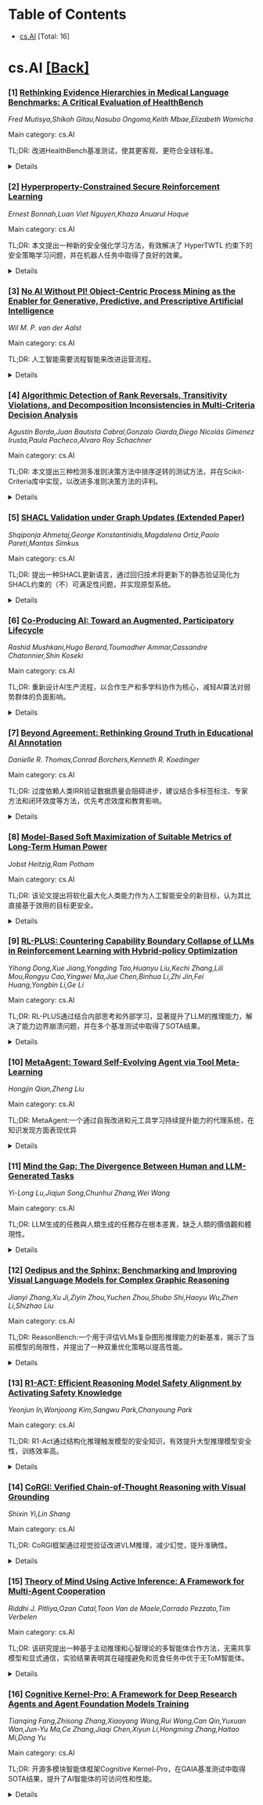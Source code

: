 <div id=toc></div>

# Table of Contents

- [cs.AI](#cs.AI) [Total: 16]


<div id='cs.AI'></div>

# cs.AI [[Back]](#toc)

### [1] [Rethinking Evidence Hierarchies in Medical Language Benchmarks: A Critical Evaluation of HealthBench](https://arxiv.org/abs/2508.00081)
*Fred Mutisya,Shikoh Gitau,Nasubo Ongoma,Keith Mbae,Elizabeth Wamicha*

Main category: cs.AI

TL;DR: 改进HealthBench基准测试，使其更客观、更符合全球标准。


<details>
  <summary>Details</summary>
Motivation: HealthBench基准测试存在地区偏见和个体临床医生的特殊性等问题，尤其是在中低收入地区。

Method: 提出了一种基于版本控制的临床实践指南（CPG）的奖励函数，并结合强化学习方法。

Result: 提出了一种更具有全球相关性和公平性的基准测试方法。

Conclusion: 本论文认为HealthBench基准测试依赖专家意见而非高级临床证据，可能导致地区偏见和个体临床医生的特殊性，尤其是在中低收入地区问题更为严重。因此，提出了一种基于版本控制的临床实践指南（CPG）的奖励函数，以增强医疗语言模型的临床可信度、伦理性和全球相关性。

Abstract: HealthBench, a benchmark designed to measure the capabilities of AI systems
for health better (Arora et al., 2025), has advanced medical language model
evaluation through physician-crafted dialogues and transparent rubrics.
However, its reliance on expert opinion, rather than high-tier clinical
evidence, risks codifying regional biases and individual clinician
idiosyncrasies, further compounded by potential biases in automated grading
systems. These limitations are particularly magnified in low- and middle-income
settings, where issues like sparse neglected tropical disease coverage and
region-specific guideline mismatches are prevalent.
  The unique challenges of the African context, including data scarcity,
inadequate infrastructure, and nascent regulatory frameworks, underscore the
urgent need for more globally relevant and equitable benchmarks. To address
these shortcomings, we propose anchoring reward functions in version-controlled
Clinical Practice Guidelines (CPGs) that incorporate systematic reviews and
GRADE evidence ratings.
  Our roadmap outlines "evidence-robust" reinforcement learning via
rubric-to-guideline linkage, evidence-weighted scoring, and contextual override
logic, complemented by a focus on ethical considerations and the integration of
delayed outcome feedback. By re-grounding rewards in rigorously vetted CPGs,
while preserving HealthBench's transparency and physician engagement, we aim to
foster medical language models that are not only linguistically polished but
also clinically trustworthy, ethically sound, and globally relevant.

</details>


### [2] [Hyperproperty-Constrained Secure Reinforcement Learning](https://arxiv.org/abs/2508.00106)
*Ernest Bonnah,Luan Viet Nguyen,Khaza Anuarul Hoque*

Main category: cs.AI

TL;DR: 本文提出一种新的安全强化学习方法，有效解决了 HyperTWTL 约束下的安全策略学习问题，并在机器人任务中取得了良好的效果。


<details>
  <summary>Details</summary>
Motivation: 现有的强化学习研究较少关注利用超属性的安全强化学习问题，因此本文旨在解决这一问题。

Method: 提出了一种基于动态 Boltzmann softmax 强化学习算法，满足 HyperTWTL 约束的安全强化学习方法。

Result: 提出的方法在 pick-up and delivery 机器人任务案例研究中取得了优于其他两种基线强化学习算法的结果，证明了其有效性和可扩展性。

Conclusion: 提出了一种基于动态 Boltzmann softmax 强化学习算法的满足 HyperTWTL 约束的安全强化学习方法，并在 pick-up and delivery 机器人任务案例研究中验证了其有效性和可扩展性，并与其他两种基线强化学习算法进行了比较，结果表明该方法性能更优。

Abstract: Hyperproperties for Time Window Temporal Logic (HyperTWTL) is a
domain-specific formal specification language known for its effectiveness in
compactly representing security, opacity, and concurrency properties for
robotics applications. This paper focuses on HyperTWTL-constrained secure
reinforcement learning (SecRL). Although temporal logic-constrained safe
reinforcement learning (SRL) is an evolving research problem with several
existing literature, there is a significant research gap in exploring
security-aware reinforcement learning (RL) using hyperproperties. Given the
dynamics of an agent as a Markov Decision Process (MDP) and opacity/security
constraints formalized as HyperTWTL, we propose an approach for learning
security-aware optimal policies using dynamic Boltzmann softmax RL while
satisfying the HyperTWTL constraints. The effectiveness and scalability of our
proposed approach are demonstrated using a pick-up and delivery robotic mission
case study. We also compare our results with two other baseline RL algorithms,
showing that our proposed method outperforms them.

</details>


### [3] [No AI Without PI! Object-Centric Process Mining as the Enabler for Generative, Predictive, and Prescriptive Artificial Intelligence](https://arxiv.org/abs/2508.00116)
*Wil M. P. van der Aalst*

Main category: cs.AI

TL;DR: 人工智能需要流程智能来改进运营流程。


<details>
  <summary>Details</summary>
Motivation: 组织机构难以在注重端到端运营流程的工业环境中成功应用人工智能。

Method: 本文探讨了生成式、预测式和规范性人工智能，并阐述了诊断和改进此类流程的挑战，提出将面向对象流程挖掘作为连接数据和流程的桥梁。

Result: 面向对象流程挖掘是连接数据和流程的缺失环节，它能够支持不同形式的人工智能，并通过流程智能将多种数据驱动技术结合，从而在组织环境中实现人工智能。

Conclusion: 本文论述了人工智能在改进运营流程中需要流程智能的原因，并强调了成功结合面向对象流程挖掘和生成式、预测式以及规范性人工智能的机会。

Abstract: The uptake of Artificial Intelligence (AI) impacts the way we work, interact,
do business, and conduct research. However, organizations struggle to apply AI
successfully in industrial settings where the focus is on end-to-end
operational processes. Here, we consider generative, predictive, and
prescriptive AI and elaborate on the challenges of diagnosing and improving
such processes. We show that AI needs to be grounded using Object-Centric
Process Mining (OCPM). Process-related data are structured and
organization-specific and, unlike text, processes are often highly dynamic.
OCPM is the missing link connecting data and processes and enables different
forms of AI. We use the term Process Intelligence (PI) to refer to the
amalgamation of process-centric data-driven techniques able to deal with a
variety of object and event types, enabling AI in an organizational context.
This paper explains why AI requires PI to improve operational processes and
highlights opportunities for successfully combining OCPM and generative,
predictive, and prescriptive AI.

</details>


### [4] [Algorithmic Detection of Rank Reversals, Transitivity Violations, and Decomposition Inconsistencies in Multi-Criteria Decision Analysis](https://arxiv.org/abs/2508.00129)
*Agustín Borda,Juan Bautista Cabral,Gonzalo Giarda,Diego Nicolás Gimenez Irusta,Paula Pacheco,Alvaro Roy Schachner*

Main category: cs.AI

TL;DR: 本文提出三种检测多准则决策方法中排序逆转的测试方法，并在Scikit-Criteria库中实现，以改进多准则决策方法的评判。


<details>
  <summary>Details</summary>
Motivation: 多准则决策分析中排序逆转问题会严重影响结果，因此需要一种机制来衡量方法的性能。

Method: 提出三种检测排序逆转的测试方法，并在Scikit-Criteria库中实现。

Result: 实现了三种检测排序逆转的测试方法，并讨论了其实现复杂性和设计考虑。

Conclusion: 本文介绍了三种检测排序逆转的测试方法及其在Scikit-Criteria库中的实现，并讨论了这些测试在一般场景中的实现复杂性以及设计考虑，最后探讨了这些新增功能如何对多准则决策方法的评判产生重大影响。

Abstract: In Multi-Criteria Decision Analysis, Rank Reversals are a serious problem
that can greatly affect the results of a Multi-Criteria Decision Method against
a particular set of alternatives. It is therefore useful to have a mechanism
that allows one to measure the performance of a method on a set of
alternatives. This idea could be taken further to build a global ranking of the
effectiveness of different methods to solve a problem. In this paper, we
present three tests that detect the presence of Rank Reversals, along with
their implementation in the Scikit-Criteria library. We also address the
complications that arise when implementing these tests for general scenarios
and the design considerations we made to handle them. We close with a
discussion about how these additions could play a major role in the judgment of
multi-criteria decision methods for problem solving.

</details>


### [5] [SHACL Validation under Graph Updates (Extended Paper)](https://arxiv.org/abs/2508.00137)
*Shqiponja Ahmetaj,George Konstantinidis,Magdalena Ortiz,Paolo Pareti,Mantas Simkus*

Main category: cs.AI

TL;DR: 提出一种SHACL更新语言，通过回归技术将更新下的静态验证简化为SHACL约束的（不）可满足性问题，并实现原型系统。


<details>
  <summary>Details</summary>
Motivation: 研究RDF图在更新下的SHACL验证问题，为推理演变的RDF图提供基础。

Method: 提出了一种基于SHACL的更新语言，使用将更新操作嵌入SHACL约束的回归技术。

Result: 将更新下的静态验证简化为SHACL约束的（不）可满足性问题，并分析了其计算复杂度，实现了一个原型系统。

Conclusion: 研究了RDF图在更新下的SHACL验证问题，提出了一种基于SHACL的更新语言，并通过将更新操作嵌入SHACL约束的回归技术，将更新下的静态验证简化为SHACL约束的（不）可满足性问题，分析了SHACL及其关键片段的静态验证问题的计算复杂度，最后实现了一个原型系统。

Abstract: SHACL (SHApe Constraint Language) is a W3C standardized constraint language
for RDF graphs. In this paper, we study SHACL validation in RDF graphs under
updates. We present a SHACL-based update language that can capture intuitive
and realistic modifications on RDF graphs and study the problem of static
validation under such updates. This problem asks to verify whether every graph
that validates a SHACL specification will still do so after applying a given
update sequence. More importantly, it provides a basis for further services for
reasoning about evolving RDF graphs. Using a regression technique that embeds
the update actions into SHACL constraints, we show that static validation under
updates can be reduced to (un)satisfiability of constraints in (a minor
extension of) SHACL. We analyze the computational complexity of the static
validation problem for SHACL and some key fragments. Finally, we present a
prototype implementation that performs static validation and other static
analysis tasks on SHACL constraints and demonstrate its behavior through
preliminary experiments.

</details>


### [6] [Co-Producing AI: Toward an Augmented, Participatory Lifecycle](https://arxiv.org/abs/2508.00138)
*Rashid Mushkani,Hugo Berard,Toumadher Ammar,Cassandre Chatonnier,Shin Koseki*

Main category: cs.AI

TL;DR: 重新设计AI生产流程，以合作生产和多学科协作为核心，减轻AI算法对弱势群体的负面影响。


<details>
  <summary>Details</summary>
Motivation: AI算法固有的风险和偏差可能对弱势群体产生不成比例的影响。

Method: 基于设计正义、扩展学习理论和参与式AI的实证研究，提出了一种增强的AI生命周期，包含五个阶段：合作构建、合作设计、合作实施、合作部署和合作维护。

Result: 提出了一种包含五个阶段的增强型AI生命周期模型，以促进更公平、更公正的AI系统开发。

Conclusion: 本文认为，减轻AI算法对弱势群体的负面影响，需要重新构建AI生产流程，提倡合作生产、多样性、公平、包容和多学科协作。

Abstract: Despite efforts to mitigate the inherent risks and biases of artificial
intelligence (AI) algorithms, these algorithms can disproportionately impact
culturally marginalized groups. A range of approaches has been proposed to
address or reduce these risks, including the development of ethical guidelines
and principles for responsible AI, as well as technical solutions that promote
algorithmic fairness. Drawing on design justice, expansive learning theory, and
recent empirical work on participatory AI, we argue that mitigating these harms
requires a fundamental re-architecture of the AI production pipeline. This
re-design should center co-production, diversity, equity, inclusion (DEI), and
multidisciplinary collaboration. We introduce an augmented AI lifecycle
consisting of five interconnected phases: co-framing, co-design,
co-implementation, co-deployment, and co-maintenance. The lifecycle is informed
by four multidisciplinary workshops and grounded in themes of distributed
authority and iterative knowledge exchange. Finally, we relate the proposed
lifecycle to several leading ethical frameworks and outline key research
questions that remain for scaling participatory governance.

</details>


### [7] [Beyond Agreement: Rethinking Ground Truth in Educational AI Annotation](https://arxiv.org/abs/2508.00143)
*Danielle R. Thomas,Conrad Borchers,Kenneth R. Koedinger*

Main category: cs.AI

TL;DR: 过度依赖人类IRR验证数据质量会阻碍进步，建议结合多标签标注、专家方法和闭环效度等方法，优先考虑效度和教育影响。


<details>
  <summary>Details</summary>
Motivation: 改进教育数据标注和模型训练方法，以提升学生学习效果和产生更有效的见解。

Method: 分析了现有基于IRR的标注质量评估方法的局限性，并提出了五种补充性评估方法。

Result: 提出了五种补充性评估方法，并强调外部效度的重要性，呼吁重新思考标注质量和ground truth的概念。

Conclusion: 过度依赖人类评判者间信度 (IRR) 来验证标注质量阻碍了教育数据分类的进展，该论文建议采用多标签标注方案、专家方法和闭环效度等补充性评估方法，以提高训练数据的质量和模型的预测能力，最终提升学生学习效果和产生更有效的见解。

Abstract: Humans can be notoriously imperfect evaluators. They are often biased,
unreliable, and unfit to define "ground truth." Yet, given the surging need to
produce large amounts of training data in educational applications using AI,
traditional inter-rater reliability (IRR) metrics like Cohen's kappa remain
central to validating labeled data. IRR remains a cornerstone of many machine
learning pipelines for educational data. Take, for example, the classification
of tutors' moves in dialogues or labeling open responses in machine-graded
assessments. This position paper argues that overreliance on human IRR as a
gatekeeper for annotation quality hampers progress in classifying data in ways
that are valid and predictive in relation to improving learning. To address
this issue, we highlight five examples of complementary evaluation methods,
such as multi-label annotation schemes, expert-based approaches, and
close-the-loop validity. We argue that these approaches are in a better
position to produce training data and subsequent models that produce improved
student learning and more actionable insights than IRR approaches alone. We
also emphasize the importance of external validity, for example, by
establishing a procedure of validating tutor moves and demonstrating that it
works across many categories of tutor actions (e.g., providing hints). We call
on the field to rethink annotation quality and ground truth--prioritizing
validity and educational impact over consensus alone.

</details>


### [8] [Model-Based Soft Maximization of Suitable Metrics of Long-Term Human Power](https://arxiv.org/abs/2508.00159)
*Jobst Heitzig,Ram Potham*

Main category: cs.AI

TL;DR: 该论文提出将软化最大化人类能力作为人工智能安全的新目标，认为其比直接基于效用的目标更安全。


<details>
  <summary>Details</summary>
Motivation: 探索通过强制人工智能代理明确赋能人类并以理想方式管理人类与人工智能代理之间的力量平衡来促进安全和福祉。

Method: 使用基于原理的、部分公理化的方法设计参数化和可分解的目标函数，该函数代表人类能力的风险规避型长期总量，并通过逆向归纳或多智能体强化学习近似计算该指标。

Result: 设计了一个参数化和可分解的目标函数，代表人类能力的不平等和风险规避的长期总和，并导出了计算该指标的算法。

Conclusion: 软化最大化人类能力的聚合指标可能构成赋能型人工智能系统的有益目标，比直接基于效用的目标更安全。

Abstract: Power is a key concept in AI safety: power-seeking as an instrumental goal,
sudden or gradual disempowerment of humans, power balance in human-AI
interaction and international AI governance. At the same time, power as the
ability to pursue diverse goals is essential for wellbeing.
  This paper explores the idea of promoting both safety and wellbeing by
forcing AI agents explicitly to empower humans and to manage the power balance
between humans and AI agents in a desirable way. Using a principled, partially
axiomatic approach, we design a parametrizable and decomposable objective
function that represents an inequality- and risk-averse long-term aggregate of
human power. It takes into account humans' bounded rationality and social
norms, and, crucially, considers a wide variety of possible human goals.
  We derive algorithms for computing that metric by backward induction or
approximating it via a form of multi-agent reinforcement learning from a given
world model. We exemplify the consequences of (softly) maximizing this metric
in a variety of paradigmatic situations and describe what instrumental
sub-goals it will likely imply. Our cautious assessment is that softly
maximizing suitable aggregate metrics of human power might constitute a
beneficial objective for agentic AI systems that is safer than direct
utility-based objectives.

</details>


### [9] [RL-PLUS: Countering Capability Boundary Collapse of LLMs in Reinforcement Learning with Hybrid-policy Optimization](https://arxiv.org/abs/2508.00222)
*Yihong Dong,Xue Jiang,Yongding Tao,Huanyu Liu,Kechi Zhang,Lili Mou,Rongyu Cao,Yingwei Ma,Jue Chen,Binhua Li,Zhi Jin,Fei Huang,Yongbin Li,Ge Li*

Main category: cs.AI

TL;DR: RL-PLUS通过结合内部思考和外部学习，显著提升了LLM的推理能力，解决了能力边界崩溃问题，并在多个基准测试中取得了SOTA结果。


<details>
  <summary>Details</summary>
Motivation: 现有的RLVR方法由于其固有的策略以及LLM巨大的动作空间和稀疏奖励，难以突破基础LLM的能力边界，甚至可能导致能力边界崩溃。

Method: RL-PLUS整合了多重要性采样和基于探索的优势函数，以解决外部数据分布错配问题，并引导模型探索高价值的推理路径。

Result: RL-PLUS在六个数学推理基准测试和六个分布外推理任务上取得了最先进的性能，与现有RLVR方法相比，平均相对改进率达21.1%到69.2%。Pass@k曲线表明，RL-PLUS有效解决了能力边界崩溃问题。

Conclusion: RL-PLUS，一种结合内部利用（思考）和外部数据（学习）的强化学习方法，显著提高了大型语言模型的推理能力，解决了现有RLVR方法能力边界崩溃的问题，并在多个基准测试中取得了最先进的性能。

Abstract: Reinforcement Learning with Verifiable Reward (RLVR) has significantly
advanced the complex reasoning abilities of Large Language Models (LLMs).
However, it struggles to break through the inherent capability boundaries of
the base LLM, due to its inherently on-policy strategy with LLM's immense
action space and sparse reward. Further, RLVR can lead to the capability
boundary collapse, narrowing the LLM's problem-solving scope. To address this
problem, we propose RL-PLUS, a novel approach that synergizes internal
exploitation (i.e., Thinking) with external data (i.e., Learning) to achieve
stronger reasoning capabilities and surpass the boundaries of base models.
RL-PLUS integrates two core components: Multiple Importance Sampling to address
for distributional mismatch from external data, and an Exploration-Based
Advantage Function to guide the model towards high-value, unexplored reasoning
paths. We provide both theoretical analysis and extensive experiments to
demonstrate the superiority and generalizability of our approach. The results
show that RL-PLUS achieves state-of-the-art performance compared with existing
RLVR methods on six math reasoning benchmarks and exhibits superior performance
on six out-of-distribution reasoning tasks. It also achieves consistent and
significant gains across diverse model families, with average relative
improvements ranging from 21.1\% to 69.2\%. Moreover, Pass@k curves across
multiple benchmarks indicate that RL-PLUS effectively resolves the capability
boundary collapse problem.

</details>


### [10] [MetaAgent: Toward Self-Evolving Agent via Tool Meta-Learning](https://arxiv.org/abs/2508.00271)
*Hongjin Qian,Zheng Liu*

Main category: cs.AI

TL;DR: MetaAgent:一个通过自我改进和元工具学习持续提升能力的代理系统，在知识发现方面表现优异


<details>
  <summary>Details</summary>
Motivation: 开发一种能够通过实践和自我改进持续提升专业技能的代理系统。

Method: MetaAgent是一种基于“学习通过实践”原则的代理范式，它通过自然语言寻求帮助，并通过元工具学习持续改进其推理和工具使用策略，无需更改模型参数或进行额外训练。

Result: MetaAgent在GAIA、WebWalkerQA和BrowseCamp等具有挑战性的知识发现基准测试中，持续优于基于工作流的基线，并匹配或超过端到端训练的智能体。

Conclusion: MetaAgent在知识发现基准测试中持续优于基于工作流的基线，并匹配或超过端到端训练的智能体，展示了自我进化代理系统在健壮、通用知识发现方面的潜力。

Abstract: In this work, we propose MetaAgent, an agentic paradigm inspired by the
principle of learning-by-doing, where expertise is developed through hands-on
practice and continual self-improvement. MetaAgent starts with a minimal
workflow, equipped only with basic reasoning and adaptive help-seeking
abilities. When a knowledge gap is encountered, MetaAgent generates natural
language help requests, which are routed to the most suitable external tool by
a dedicated tool router. As MetaAgent solves tasks, it continually conducts
self-reflection and answer verification, distilling actionable experience into
concise texts that are dynamically incorporated into future task contexts.
Besides, MetaAgent autonomously builds in-house tools and a persistent
knowledge base by organizing its tool-use history, further enhancing its
ability to retrieve and integrate relevant information We term this continual,
data-driven process as \textit{meta tool learning}, through which MetaAgent
incrementally refines its reasoning and tool-use strategies, without changing
model parameters or requiring further post-training. Evaluated on challenging
knowledge discovery benchmarks, including GAIA, WebWalkerQA, and BrowseCamp,
MetaAgent consistently outperforms workflow-based baselines and matches or
exceeds end-to-end trained agents, demonstrating the promise of self-evolving
agentic systems for robust, general-purpose knowledge discovery. We provide our
source codes in https://github.com/qhjqhj00/MetaAgent.

</details>


### [11] [Mind the Gap: The Divergence Between Human and LLM-Generated Tasks](https://arxiv.org/abs/2508.00282)
*Yi-Long Lu,Jiajun Song,Chunhui Zhang,Wei Wang*

Main category: cs.AI

TL;DR: LLM生成的任務與人類生成的任務存在根本差異，缺乏人類的價值觀和體現性。


<details>
  <summary>Details</summary>
Motivation: 探究LLM代理是否基於與人類相似的認知原則生成任務。

Method: 比較人類和LLM代理(GPT-4o)的任務生成結果。

Result: 人類任務生成受心理因素(例如，價值觀和認知風格)影響，而LLM即使被提供這些因素，也無法體現相應的行為模式，生成的任務缺乏社會性、體現性和價值驅動性。

Conclusion: 大型语言模型(LLM)生成的任務與人類生成的任務存在核心差異，LLM生成的任務缺乏社會性、體現性和價值驅動性，突顯了在設計更人性化智能體時納入內在動機和物理基礎的必要性。

Abstract: Humans constantly generate a diverse range of tasks guided by internal
motivations. While generative agents powered by large language models (LLMs)
aim to simulate this complex behavior, it remains uncertain whether they
operate on similar cognitive principles. To address this, we conducted a
task-generation experiment comparing human responses with those of an LLM agent
(GPT-4o). We find that human task generation is consistently influenced by
psychological drivers, including personal values (e.g., Openness to Change) and
cognitive style. Even when these psychological drivers are explicitly provided
to the LLM, it fails to reflect the corresponding behavioral patterns. They
produce tasks that are markedly less social, less physical, and thematically
biased toward abstraction. Interestingly, while the LLM's tasks were perceived
as more fun and novel, this highlights a disconnect between its linguistic
proficiency and its capacity to generate human-like, embodied goals.We conclude
that there is a core gap between the value-driven, embodied nature of human
cognition and the statistical patterns of LLMs, highlighting the necessity of
incorporating intrinsic motivation and physical grounding into the design of
more human-aligned agents.

</details>


### [12] [Oedipus and the Sphinx: Benchmarking and Improving Visual Language Models for Complex Graphic Reasoning](https://arxiv.org/abs/2508.00323)
*Jianyi Zhang,Xu Ji,Ziyin Zhou,Yuchen Zhou,Shubo Shi,Haoyu Wu,Zhen Li,Shizhao Liu*

Main category: cs.AI

TL;DR: ReasonBench:一个用于评估VLMs复杂图形推理能力的新基准，揭示了当前模型的局限性，并提出了一种双重优化策略以提高性能。


<details>
  <summary>Details</summary>
Motivation: 评估VLMs在复杂图形推理中的性能，特别是针对现有研究较少关注的复杂图形推理和抽象问题解决。

Method: 构建ReasonBench基准测试，包含1613个来自现实世界智力测试的问题；对11个主流VLMs进行评估；提出DiaCoT和ReasonTune两种优化策略。

Result: ReasonBench基准测试揭示了当前VLMs的局限性；DiaCoT和ReasonTune策略提高了VLM性能33.5%。

Conclusion: 现有视觉语言模型(VLMs)在复杂图形推理和抽象问题解决方面存在明显缺陷，本文提出的ReasonBench基准测试涵盖了位置、属性、数量和多元素任务等推理维度，对11个主流VLMs进行了评估，并提出了一种双重优化策略(DiaCoT和ReasonTune)提高了VLM性能33.5%。

Abstract: Evaluating the performance of visual language models (VLMs) in graphic
reasoning tasks has become an important research topic. However, VLMs still
show obvious deficiencies in simulating human-level graphic reasoning
capabilities, especially in complex graphic reasoning and abstract problem
solving, which are less studied and existing studies only focus on simple
graphics. To evaluate the performance of VLMs in complex graphic reasoning, we
propose ReasonBench, the first evaluation benchmark focused on structured
graphic reasoning tasks, which includes 1,613 questions from real-world
intelligence tests. ReasonBench covers reasoning dimensions related to
location, attribute, quantity, and multi-element tasks, providing a
comprehensive evaluation of the performance of VLMs in spatial, relational, and
abstract reasoning capabilities. We benchmark 11 mainstream VLMs (including
closed-source and open-source models) and reveal significant limitations of
current models. Based on these findings, we propose a dual optimization
strategy: Diagrammatic Reasoning Chain (DiaCoT) enhances the interpretability
of reasoning by decomposing layers, and ReasonTune enhances the task
adaptability of model reasoning through training, all of which improves VLM
performance by 33.5\%. All experimental data and code are in the repository:
https://huggingface.co/datasets/cistine/ReasonBench.

</details>


### [13] [R1-ACT: Efficient Reasoning Model Safety Alignment by Activating Safety Knowledge](https://arxiv.org/abs/2508.00324)
*Yeonjun In,Wonjoong Kim,Sangwu Park,Chanyoung Park*

Main category: cs.AI

TL;DR: R1-Act通过结构化推理触发模型的安全知识，有效提升大型推理模型安全性，训练效率高。


<details>
  <summary>Details</summary>
Motivation: 大型推理模型(LRM)经常执行有害的用户指令，存在安全风险。研究发现模型已具备足够的安全性知识，但推理过程中未能激活。

Method: 提出R1-Act，一种通过结构化推理过程显式触发安全知识的简单高效的后训练方法。

Result: R1-Act在多个LRM主干和规模上都表现出鲁棒性、可扩展性和实用效率，优于现有方法。仅需1000个训练样本和90分钟的训练时间。

Conclusion: R1-Act方法显著提升了大型推理模型的安全性，同时保持了推理性能，且训练效率高。

Abstract: Although large reasoning models (LRMs) have demonstrated impressive
capabilities on complex tasks, recent studies reveal that these models
frequently fulfill harmful user instructions, raising significant safety
concerns. In this paper, we investigate the underlying cause of LRM safety
risks and find that models already possess sufficient safety knowledge but fail
to activate it during reasoning. Based on this insight, we propose R1-Act, a
simple and efficient post-training method that explicitly triggers safety
knowledge through a structured reasoning process. R1-Act achieves strong safety
improvements while preserving reasoning performance, outperforming prior
alignment methods. Notably, it requires only 1,000 training examples and 90
minutes of training on a single RTX A6000 GPU. Extensive experiments across
multiple LRM backbones and sizes demonstrate the robustness, scalability, and
practical efficiency of our approach.

</details>


### [14] [CoRGI: Verified Chain-of-Thought Reasoning with Visual Grounding](https://arxiv.org/abs/2508.00378)
*Shixin Yi,Lin Shang*

Main category: cs.AI

TL;DR: CoRGI框架通过视觉验证改进VLM推理，减少幻觉，提升准确性。


<details>
  <summary>Details</summary>
Motivation: 现有的CoT prompting方法生成的解释虽然流畅，但缺乏视觉内容的支撑，容易出现幻觉。

Method: CoRGI是一个三阶段模块化框架，包括文本推理链生成、视觉证据提取和文本与视觉证据整合。它可以与现有的VLM集成，无需端到端重新训练。

Result: 在VCR基准测试中，CoRGI提高了两个开源VLM（Qwen-2.5VL和LLaVA-1.6）的推理性能。消融实验证明了验证模块中每个步骤的贡献，人工评估表明CoRGI生成的解释更准确、更有帮助。

Conclusion: CoRGI框架通过引入视觉验证机制，提高了视觉语言模型（VLM）的多步推理能力，减少了幻觉，并生成更准确、更有帮助的解释。

Abstract: Chain-of-Thought (CoT) prompting has shown promise in improving reasoning in
vision-language models (VLMs), but it often produces explanations that are
linguistically fluent yet lack grounding in visual content. We observe that
such hallucinations arise in part from the absence of an explicit verification
mechanism during multi-step reasoning. To address this, we propose
\textbf{CoRGI}(\textbf{C}hain \textbf{o}f \textbf{R}easoning with
\textbf{G}rounded \textbf{I}nsights), a modular framework that introduces
visual verification into the reasoning process. CoRGI follows a three-stage
pipeline: it first generates a textual reasoning chain, then extracts
supporting visual evidence for each reasoning step via a dedicated module
(VEVM), and finally synthesizes the textual rationale with visual evidence to
generate a grounded, verified answer. The framework can be integrated with
existing VLMs without end-to-end retraining. We evaluate CoRGI on the VCR
benchmark and find that it improves reasoning performance on two representative
open-source VLM backbones, Qwen-2.5VL and LLaVA-1.6. Ablation studies confirm
the contribution of each step in the verification module, and human evaluations
suggest that CoRGI leads to more factual and helpful explanations. We also
examine alternative designs for the visual verification step and discuss
potential limitations of post-hoc verification frameworks. These findings
highlight the importance of grounding intermediate reasoning steps in visual
evidence to enhance the robustness of multimodal reasoning.

</details>


### [15] [Theory of Mind Using Active Inference: A Framework for Multi-Agent Cooperation](https://arxiv.org/abs/2508.00401)
*Riddhi J. Pitliya,Ozan Catal,Toon Van de Maele,Corrado Pezzato,Tim Verbelen*

Main category: cs.AI

TL;DR: 该研究提出一种基于主动推理和心智理论的多智能体合作方法，无需共享模型和显式通信，实验结果表明其在碰撞避免和觅食任务中优于无ToM智能体。


<details>
  <summary>Details</summary>
Motivation: 现有主动推理方法依赖于特定任务的共享生成模型或显式通信，缺乏通用性。该研究旨在构建一种无需共享模型和显式通信的通用多智能体合作方法。

Method: 在主动推理框架下，通过构建自身和他人信念与目标的独立表征，并扩展复杂的基于推理树的规划算法，系统地探索联合策略空间。

Result: ToM智能体能够更好地合作，避免碰撞并减少冗余工作，这通过仅仅根据可观察行为推断他人的信念来实现。

Conclusion: 该研究提出了一种新颖的多智能体合作方法，通过在主动推理中实现心智理论（ToM）来实现更好的合作，并在碰撞避免和觅食任务模拟中得到验证。

Abstract: We present a novel approach to multi-agent cooperation by implementing theory
of mind (ToM) within active inference. ToM - the ability to understand that
others can have differing knowledge and goals - enables agents to reason about
others' beliefs while planning their own actions. Unlike previous active
inference approaches to multi-agent cooperation, our method neither relies on
task-specific shared generative models nor requires explicit communication,
while being generalisable. In our framework, the ToM-equipped agent maintains
distinct representations of its own and others' beliefs and goals. We extend
the sophisticated inference tree-based planning algorithm to systematically
explore joint policy spaces through recursive reasoning. Our approach is
evaluated through collision avoidance and foraging task simulations. Results
demonstrate that ToM-equipped agents cooperate better compared to non-ToM
counterparts by being able to avoid collisions and reduce redundant efforts.
Crucially, ToM agents accomplish this by inferring others' beliefs solely from
observable behaviour. This work advances practical applications in artificial
intelligence while providing computational insights into ToM.

</details>


### [16] [Cognitive Kernel-Pro: A Framework for Deep Research Agents and Agent Foundation Models Training](https://arxiv.org/abs/2508.00414)
*Tianqing Fang,Zhisong Zhang,Xiaoyang Wang,Rui Wang,Can Qin,Yuxuan Wan,Jun-Yu Ma,Ce Zhang,Jiaqi Chen,Xiyun Li,Hongming Zhang,Haitao Mi,Dong Yu*

Main category: cs.AI

TL;DR: 开源多模块智能体框架Cognitive Kernel-Pro，在GAIA基准测试中取得SOTA结果，提升了AI智能体的可访问性和性能。


<details>
  <summary>Details</summary>
Motivation: 当前的智能体系统要么是闭源的，要么严重依赖各种付费API和专有工具，限制了研究界的可访问性和可重复性。

Method: 系统地研究了高级AI智能体的高质量训练数据，关注四个关键领域（网络、文件、代码和一般推理）中查询、轨迹和可验证答案的构建，并探索了智能体测试时反射和投票的新策略以增强智能体的稳健性和性能。

Result: Cognitive Kernel-Pro 在GAIA上取得了最先进的结果，其8B参数的开源模型超过了WebDancer和WebSailor等之前的领先系统。

Conclusion: Cognitive Kernel-Pro，一个完全开源且免费的多模块智能体框架，在GAIA上取得了最先进的结果，其8B参数的开源模型超过了WebDancer和WebSailor等之前的领先系统，为易于访问、高能力的AI智能体建立了新的性能标准。

Abstract: General AI Agents are increasingly recognized as foundational frameworks for
the next generation of artificial intelligence, enabling complex reasoning, web
interaction, coding, and autonomous research capabilities. However, current
agent systems are either closed-source or heavily reliant on a variety of paid
APIs and proprietary tools, limiting accessibility and reproducibility for the
research community. In this work, we present \textbf{Cognitive Kernel-Pro}, a
fully open-source and (to the maximum extent) free multi-module agent framework
designed to democratize the development and evaluation of advanced AI agents.
Within Cognitive Kernel-Pro, we systematically investigate the curation of
high-quality training data for Agent Foundation Models, focusing on the
construction of queries, trajectories, and verifiable answers across four key
domains: web, file, code, and general reasoning. Furthermore, we explore novel
strategies for agent test-time reflection and voting to enhance agent
robustness and performance. We evaluate Cognitive Kernel-Pro on GAIA, achieving
state-of-the-art results among open-source and free agents. Notably, our
8B-parameter open-source model surpasses previous leading systems such as
WebDancer and WebSailor, establishing a new performance standard for
accessible, high-capability AI agents. Code is available at
https://github.com/Tencent/CognitiveKernel-Pro

</details>

